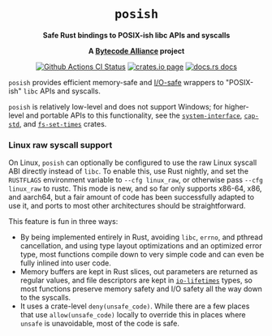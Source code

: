 <div align="center">
  <h1><code>posish</code></h1>

  <p>
    <strong>Safe Rust bindings to POSIX-ish libc APIs and syscalls</strong>
  </p>

  <strong>A <a href="https://bytecodealliance.org/">Bytecode Alliance</a> project</strong>

  <p>
    <a href="https://github.com/bytecodealliance/posish/actions?query=workflow%3ACI"><img src="https://github.com/bytecodealliance/posish/workflows/CI/badge.svg" alt="Github Actions CI Status" /></a>
    <a href="https://crates.io/crates/posish"><img src="https://img.shields.io/crates/v/posish.svg" alt="crates.io page" /></a>
    <a href="https://docs.rs/posish"><img src="https://docs.rs/posish/badge.svg" alt="docs.rs docs" /></a>
  </p>
</div>

`posish` provides efficient memory-safe and [I/O-safe] wrappers to "POSIX-ish"
`libc` APIs and syscalls.

`posish` is relatively low-level and does not support Windows; for higher-level
and portable APIs to this functionality, see the [`system-interface`],
[`cap-std`], and [`fs-set-times`] crates.

### Linux raw syscall support

On Linux, `posish` can optionally be configured to use the raw Linux syscall
ABI directly instead of `libc`. To enable this, use Rust nightly, and set the
`RUSTFLAGS` environment variable to `--cfg linux_raw`, or otherwise pass
`--cfg linux_raw` to rustc. This mode is new, and so far only supports x86-64,
x86, and aarch64, but a fair amount of code has been successfully adapted to
use it, and ports to most other architectures should be straightforward.

This feature is fun in three ways:
 - By being implemented entirely in Rust, avoiding `libc`, `errno`, and
   pthread cancellation, and using type layout optimizations and an optimized
   error type, most functions compile down to very simple code and can even be
   fully inlined into user code.
 - Memory buffers are kept in Rust slices, out parameters are returned as
   regular values, and file descriptors are kept in [`io-lifetimes`] types,
   so most functions preserve memory safety and I/O safety all the way down
   to the syscalls.
 - It uses a crate-level `deny(unsafe_code)`. While there are a few places that
   use `allow(unsafe_code)` locally to override this in places where `unsafe`
   is unavoidable, most of the code is safe.

[`std`]: https://doc.rust-lang.org/std/
[`getrandom`]: https://crates.io/crates/getrandom
[`errno`]: https://crates.io/crates/errno
[`system-interface`]: https://crates.io/crates/system-interface
[`fs-set-times`]: https://crates.io/crates/fs-set-times
[`io-lifetimes`]: https://crates.io/crates/io-lifetimes
[`cap-std`]: https://crates.io/crates/cap-std
[I/O-safe]: https://github.com/rust-lang/rfcs/pull/3128
